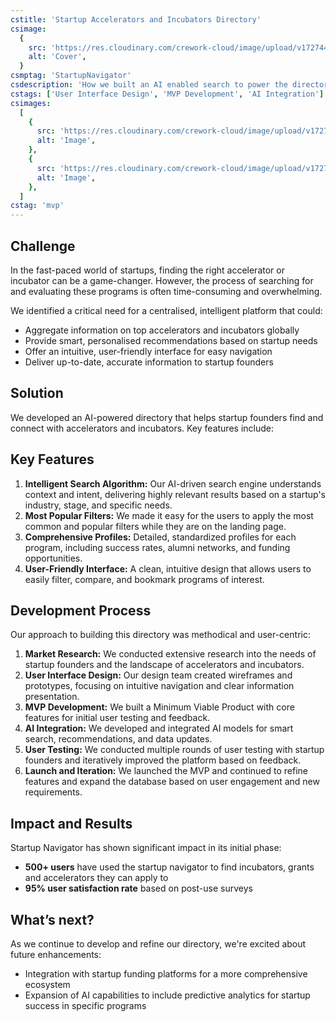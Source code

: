 ```yaml
---
cstitle: 'Startup Accelerators and Incubators Directory'
csimage:
  {
    src: 'https://res.cloudinary.com/crework-cloud/image/upload/v1727442047/casestudies/ad2ad4d2-886f-4fdc-85ae-8978bba7ad37.png',
    alt: 'Cover',
  }
csmptag: 'StartupNavigator'
csdescription: 'How we built an AI enabled search to power the directory of the best incubators and accelerators for startups.'
cstags: ['User Interface Design', 'MVP Development', 'AI Integration']
csimages:
  [
    {
      src: 'https://res.cloudinary.com/crework-cloud/image/upload/v1727442047/casestudies/ad2ad4d2-886f-4fdc-85ae-8978bba7ad37.png',
      alt: 'Image',
    },
    {
      src: 'https://res.cloudinary.com/crework-cloud/image/upload/v1727438381/casestudies/c8bf7ad3-8009-4ea7-b9f5-baf66bff6eb9.png',
      alt: 'Image',
    },
  ]
cstag: 'mvp'
---
```


## Challenge

In the fast-paced world of startups, finding the right accelerator or incubator can be a game-changer. However, the process of searching for and evaluating these programs is often time-consuming and overwhelming.

We identified a critical need for a centralised, intelligent platform that could:

- Aggregate information on top accelerators and incubators globally
- Provide smart, personalised recommendations based on startup needs
- Offer an intuitive, user-friendly interface for easy navigation
- Deliver up-to-date, accurate information to startup founders

## Solution

We developed an AI-powered directory that helps startup founders find and connect with accelerators and incubators. Key features include:

## Key Features

1. **Intelligent Search Algorithm:** Our AI-driven search engine understands context and intent, delivering highly relevant results based on a startup's industry, stage, and specific needs.
2. **Most Popular Filters:** We made it easy for the users to apply the most common and popular filters while they are on the landing page.
3. **Comprehensive Profiles:** Detailed, standardized profiles for each program, including success rates, alumni networks, and funding opportunities.
4. **User-Friendly Interface:** A clean, intuitive design that allows users to easily filter, compare, and bookmark programs of interest.

## Development Process

Our approach to building this directory was methodical and user-centric:

1. **Market Research:** We conducted extensive research into the needs of startup founders and the landscape of accelerators and incubators.
2. **User Interface Design:** Our design team created wireframes and prototypes, focusing on intuitive navigation and clear information presentation.
3. **MVP Development:** We built a Minimum Viable Product with core features for initial user testing and feedback.
4. **AI Integration:** We developed and integrated AI models for smart search, recommendations, and data updates.
5. **User Testing:** We conducted multiple rounds of user testing with startup founders and iteratively improved the platform based on feedback.
6. **Launch and Iteration:** We launched the MVP and continued to refine features and expand the database based on user engagement and new requirements.

## Impact and Results

Startup Navigator has shown significant impact in its initial phase:

- **500+ users** have used the startup navigator to find incubators, grants and accelerators they can apply to
- **95% user satisfaction rate** based on post-use surveys

## What’s next?

As we continue to develop and refine our directory, we're excited about future enhancements:

- Integration with startup funding platforms for a more comprehensive ecosystem
- Expansion of AI capabilities to include predictive analytics for startup success in specific programs
